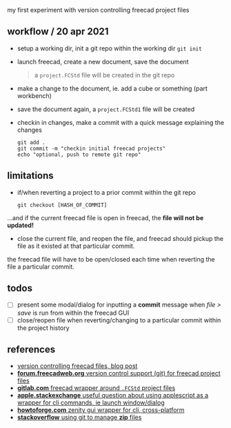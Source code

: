 my first experiment with version controlling freecad project files

## workflow / 20 apr 2021

- setup a working dir, init a git repo within the working dir `git init`
- launch freecad, create a new document, save the document

  > a `project.FCStd` file will be created in the git repo

- make a change to the document, ie. add a cube or something (part workbench)
- save the document again, a `project.FCStd1` file will be created
- checkin in changes, make a commit with a quick message explaining the changes

  ```shell
  git add .
  git commit -m "checkin initial freecad projects"
  echo "optional, push to remote git repo"
  ```

## limitations

- if/when reverting a project to a prior commit within the git repo

  ```shell
  git checkout [HASH_OF_COMMIT]
  ```

...and if the current freecad file is open in freecad, the **file will not be updated!**

- close the current file, and reopen the file, and freecad should pickup the file as it existed at that particular commit.

the freecad file will have to be open/closed each time when reverting the file a particular commit.

## todos

<a name="todos"></a>

- [ ] present some modal/dialog for inputting a **commit** message when _file > save_ is run from within the freecad GUI
- [ ] close/reopen file when reverting/changing to a particular commit within the project history

## references

- [version controlling freecad files, blog post][ul1]
- [**forum.freecadweb.org** version control support (git) for freecad project files][ul2]
- [**gitlab.com** freecad wrapper around `.FCStd` project files][ul3]
- [**apple.stackexchange** useful question about using applescript as a wrapper for cli commands, ie launch window/dialog][ul4]
- [**howtoforge.com** zenity gui wrapper for cli, cross-platform][ul5]
- [**stackoverflow** using git to manage **zip** files][ul6]


[ul1]: <https://blog.lambda.cx/posts/freecad-and-git/>
[ul2]: <https://forum.freecadweb.org/viewtopic.php?f=10&t=38353>
[ul3]: <https://gitlab.com/frc-team-4739/ffos/fc-git>
[ul4]: <https://apple.stackexchange.com/questions/239764/how-can-i-run-a-shell-script-that-prompts-for-user-input-from-within-applescript>
[ul5]: <https://www.howtoforge.com/how-to-display-gui-dialogs-in-bash-script-using-zenity/>
[ul6]: <https://stackoverflow.com/questions/8001663/can-git-treat-zip-files-as-directories-and-files-inside-the-zip-as-blobs>
